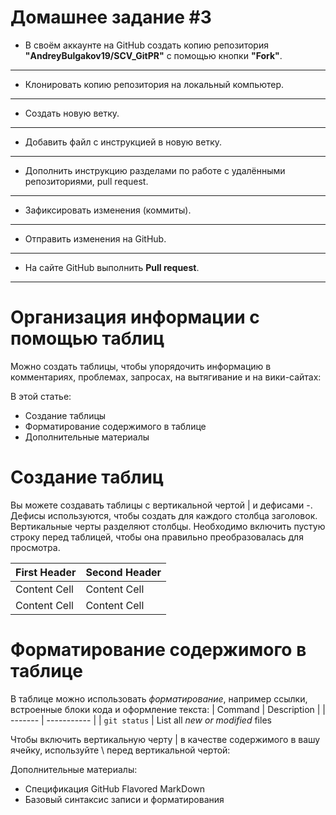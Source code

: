 # Домашнее задание #3
* В своём аккаунте на GitHub создать копию репозитория **"AndreyBulgakov19/SCV_GitPR"** с помощью кнопки **"Fork"**.
---
* Клонировать копию репозитория на локальный компьютер.
---
* Создать новую ветку.
---
* Добавить файл с инструкцией в новую ветку.
---
* Дополнить инструкцию разделами по работе с удалёнными репозиториями, pull request.
---
* Зафиксировать изменения (коммиты).
---
* Отправить изменения на GitHub.
---
* На сайте GitHub выполнить **Pull request**.
---
# Организация информации с помощью таблиц

Можно создать таблицы, чтобы упорядочить информацию в комментариях, проблемах, запросах, на вытягивание и на вики-сайтах:

В этой статье:

* Создание таблицы
* Форматирование содержимого в таблице
* Дополнительные материалы

# Создание таблиц

Вы можете создавать таблицы с вертикальной чертой | и дефисами -. Дефисы используются, чтобы создать для каждого столбца заголовок. Вертикальные черты разделяют столбцы. Необходимо включить пустую строку перед таблицей, чтобы она правильно преобразовалась для просмотра.

| First Header | Second Header |
| ------------ | ------------- |
| Content Cell | Content Cell  |
| Content Cell | Content Cell  | 

# Форматирование содержимого в таблице

В таблице можно использовать *форматирование*, например ссылки, встроенные блоки кода и оформление текста:
| Command | Description |
| ------- | ----------- |
| `git status` | List all *new or modified* files

Чтобы включить вертикальную черту | в качестве содержимого в вашу ячейку, используйте \ перед вертикальной чертой:

Дополнительные материалы:
* Спецификация GitHub Flavored MarkDown
* Базовый синтаксис записи и форматирования